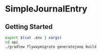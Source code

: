 # SimpleJournalEntry

## Getting Started

```bash
export $(cat .env | xargs)
cd api
./gradlew flywaymigrate generatejooq build
```

